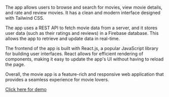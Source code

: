 The app allows users to browse and search for movies, view movie details, and rate and review movies. It has a clean and modern interface designed with Tailwind CSS.

The app uses a REST API to fetch movie data from a server, and it stores user data (such as their ratings and reviews) in a Firebase database. This allows the app to retrieve and update data in real-time.

The frontend of the app is built with React.js, a popular JavaScript library for building user interfaces. React allows for efficient rendering of components, making it easy to update the app's UI without having to reload the page.

Overall, the movie app is a feature-rich and responsive web application that provides a seamless experience for movie lovers.

[Click here for demo](https://movie-app-hyb.netlify.app/)
